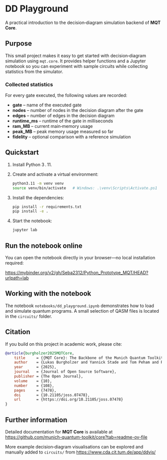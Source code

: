 # DD Playground

A practical introduction to the decision‑diagram simulation backend of **MQT Core**.

## Purpose

This small project makes it easy to get started with decision‑diagram simulation using `mqt.core`. It provides helper functions and a Jupyter notebook so you can experiment with sample circuits while collecting statistics from the simulator.

### Collected statistics

For every gate executed, the following values are recorded:

* **gate** – name of the executed gate  
* **nodes** – number of nodes in the decision diagram after the gate  
* **edges** – number of edges in the decision diagram  
* **runtime_ms** – runtime of the gate in milliseconds  
* **ram_MB** – current main‑memory usage  
* **peak_MB** – peak memory usage measured so far  
* **fidelity** – optional comparison with a reference simulation  

## Quickstart

1. Install Python 3 . 11.  
2. Create and activate a virtual environment:

   ```bash
   python3.11 -m venv venv
   source venv/bin/activate   # Windows: .\venv\Scripts\Activate.ps1
   ```
3. Install the dependencies:

   ```bash
   pip install -r requirements.txt
   pip install -e .
   ```
4. Start the notebook:

   ```bash
   jupyter lab
   ```

## Run the notebook online

You can open the notebook directly in your browser—no local installation required:

<https://mybinder.org/v2/gh/Seba2312/Python_Prototype_MQT/HEAD?urlpath=lab>

## Working with the notebook

The notebook `notebooks/dd_playground.ipynb` demonstrates how to load and simulate quantum programs. A small selection of QASM files is located in the `circuits/` folder.


## Citation

If you build on this project in academic work, please cite:

```bibtex
@article{burgholzer2025MQTCore,
    title     = {{MQT Core}: The Backbone of the Munich Quantum Toolkit (MQT)},
    author    = {Lukas Burgholzer and Yannick Stade and Tom Peham and Robert Wille},
    year      = {2025},
    journal   = {Journal of Open Source Software},
    publisher = {The Open Journal},
    volume    = {10},
    number    = {108},
    pages     = {7478},
    doi       = {10.21105/joss.07478},
    url       = {https://doi.org/10.21105/joss.07478}
}
```

## Further information

Detailed documentation for **MQT Core** is available at  
<https://github.com/munich-quantum-toolkit/core?tab=readme-ov-file>

More example decision‑diagram visualisations can be explored and manually added to `circuits/` from
<https://www.cda.cit.tum.de/app/ddvis/>